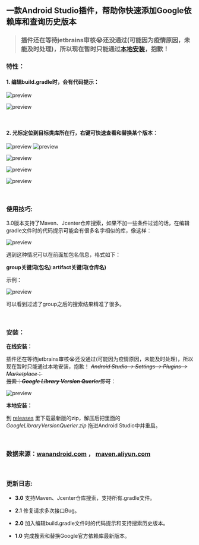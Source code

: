 ## 一款Android Studio插件，帮助你快速添加Google依赖库和查询历史版本
>### 插件还在等待jetbrains审核😭还没通过(可能因为疫情原因，未能及时处理)，所以现在暂时只能通过[本地安装](https://github.com/wuyr/GoogleLibraryVersionQuerier#安装)，抱歉！
### 特性：
#### 1. 编辑build.gradle时，会有代码提示：

![preview](https://github.com/wuyr/GoogleLibraryVersionQuerier/raw/master/previews/1.gif)

![preview](https://github.com/wuyr/GoogleLibraryVersionQuerier/raw/master/previews/2.gif)

<br/>

#### 2. 光标定位到目标类库所在行，右键可快速查看和替换某个版本：

![preview](https://github.com/wuyr/GoogleLibraryVersionQuerier/raw/master/previews/3.gif) ![preview](https://github.com/wuyr/GoogleLibraryVersionQuerier/raw/master/previews/4.gif)

![preview](https://github.com/wuyr/GoogleLibraryVersionQuerier/raw/master/previews/5.png)

![preview](https://github.com/wuyr/GoogleLibraryVersionQuerier/raw/master/previews/6.png)

![preview](https://github.com/wuyr/GoogleLibraryVersionQuerier/raw/master/previews/7.png)

<br/>

### 使用技巧:
3.0版本支持了Maven、Jcenter仓库搜索，如果不加一些条件过滤的话，在编辑gradle文件时的代码提示可能会有很多名字相似的库，像这样：

![preview](https://github.com/wuyr/GoogleLibraryVersionQuerier/raw/master/previews/9.png)

遇到这种情况可以在前面加包名信息，格式如下：

**group关键词(包名)**:**artifact关键词(仓库名)**

示例：

![preview](https://github.com/wuyr/GoogleLibraryVersionQuerier/raw/master/previews/10.png)

可以看到过滤了group之后的搜索结果精准了很多。

<br/>

### 安装：
**在线安装：**

插件还在等待jetbrains审核😭还没通过(可能因为疫情原因，未能及时处理)，所以现在暂时只能通过本地安装，抱歉！
~~*Android Studio -> Settings -> Plugins -> Marketplace*：<br/>搜索：***Google Library Version Querier***即可~~：

![preview](https://github.com/wuyr/GoogleLibraryVersionQuerier/raw/master/previews/8.png)

**本地安装：**

到 [releases](https://github.com/wuyr/GoogleLibraryVersionQuerier/releases) 里下载最新版的zip，解压后把里面的 *GoogleLibraryVersionQuerier.zip* 拖进Android Studio中并重启。

<br/>

### 数据来源：[wanandroid.com](https://wanandroid.com/maven_pom/index) ， [maven.aliyun.com](https://maven.aliyun.com/mvn/view)


<br/>

### 更新日志:

 - **3.0** 支持Maven、Jcenter仓库搜索，支持所有.gradle文件。

 - **2.1** 修复请求多次接口Bug。 

 - **2.0** 加入编辑build.gradle文件时的代码提示和支持搜索历史版本。

 - **1.0** 完成搜索和替换Google官方依赖库最新版本。
     
